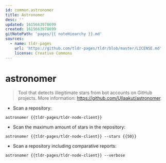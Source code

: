 ```yaml
---
id: common.astronomer
title: Astronomer
desc: ''
updated: 1615663978699
created: 1615663978699
gitNotePath: 'pages/{{ noteHiearchy }}.md'
sources:
  - name: tldr-pages
    url: 'https://github.com/tldr-pages/tldr/blob/master/LICENSE.md'
    license: Creative Commons
---
```

# astronomer

> Tool that detects illegitimate stars from bot accounts on GitHub projects.
> More information: <https://github.com/Ullaakut/astronomer>.

- Scan a repository:

`astronomer {{tldr-pages/tldr-node-client}}`

- Scan the maximum amount of stars in the repository:

`astronomer {{tldr-pages/tldr-node-client}} --stars {{50}}`

- Scan a repository including comparative reports:

`astronomer {{tldr-pages/tldr-node-client}} --verbose`

